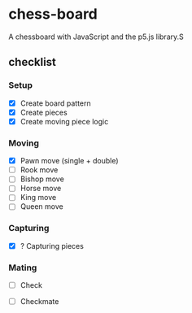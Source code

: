 # chess-board
A chessboard with JavaScript and the p5.js library.S


## checklist

### Setup
* [X] Create board pattern
* [X] Create pieces
* [X] Create moving piece logic

### Moving
* [X] Pawn move (single + double)
* [ ] Rook move
* [ ] Bishop move
* [ ] Horse move
* [ ] King move
* [ ] Queen move

### Capturing
* [X]  ? Capturing pieces
  
### Mating
* [ ] Check
* [ ] Checkmate



